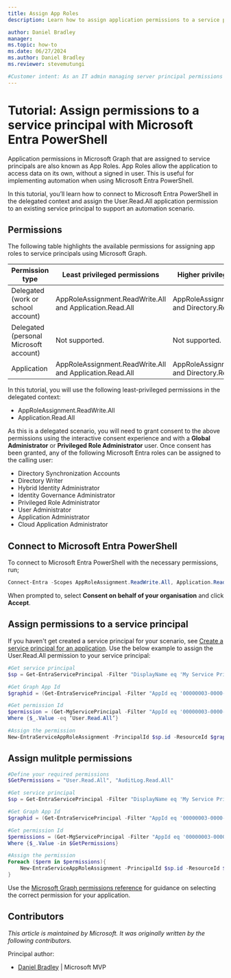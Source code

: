 ```yaml
---
title: Assign App Roles
description: Learn how to assign application permissions to a service principcal in Microsoft Entra PowerShell.

author: Daniel Bradley
manager: 
ms.topic: how-to
ms.date: 06/27/2024
ms.author: Daniel Bradley
ms.reviewer: stevemutungi

#Customer intent: As an IT admin managing server principal permissions in Microsoft Entra ID, I want to learn how to assign new permissions in Microsoft Entra PowerShell so that I can automate application consent.
---
```


# Tutorial: Assign permissions to a service principal with Microsoft Entra PowerShell

Application permissions in Microsoft Graph that are assigned to service principals are also known as App Roles. App Roles allow the application to access data on its own, without a signed in user. This is useful for implementing automation when using Microsoft Entra PowerShell. 

In this tutorial, you’ll learn how to connect to Microsoft Entra PowerShell in the delegated context and assign the User.Read.All application permission to an existing service principal to support an automation scenario.

## Permissions

The following table highlights the available permissions for assigning app roles to service principals using Microsoft Graph.

| Permission type | Least privileged permissions | Higher privileged permissions |
| --- | --- | --- |
| Delegated (work or school account) | AppRoleAssignment.ReadWrite.All and Application.Read.All | AppRoleAssignment.ReadWrite.All and Directory.Read.All |
| Delegated (personal Microsoft account) | Not supported. | Not supported. |
| Application | AppRoleAssignment.ReadWrite.All and Application.Read.All | AppRoleAssignment.ReadWrite.All and Directory.Read.All |

In this tutorial, you will use the following least-privileged permissions in the delegated context:
- AppRoleAssignment.ReadWrite.All
- Application.Read.All

As this is a delegated scenario, you will need to grant consent to the above permissions using the interactive consent experience and with a **Global Administrator** or **Privileged Role Administrator** user. Once consent has been granted, any of the following Microsoft Entra roles can be assigned to the calling user:
- Directory Synchronization Accounts
- Directory Writer
- Hybrid Identity Administrator
- Identity Governance Administrator
- Privileged Role Administrator
- User Administrator
- Application Administrator
- Cloud Application Administrator

## Connect to Microsoft Entra PowerShell

To connect to Microsoft Entra PowerShell with the necessary permissions, run;

```powershell
Connect-Entra -Scopes AppRoleAssignment.ReadWrite.All, Application.Read.All
```

When prompted to, select **Consent on behalf of your organisation** and click **Accept**.

## Assign permissions to a service principal

If you haven't get created a service principal for your scenario, see [Create a service principal for an application](manage-apps.md#create-a-service-principal-for-an-application).
Use the below example to assign the User.Read.All permission to your service principal:

```powershell
#Get service principal
$sp = Get-EntraServicePrincipal -Filter "DisplayName eq 'My Service Principal'"

#Get Graph App Id
$graphid = (Get-EntraServicePrincipal -Filter "AppId eq '00000003-0000-0000-c000-000000000000'").id

#Get permission Id
$permission = (Get-MgServicePrincipal -Filter "AppId eq '00000003-0000-0000-c000-000000000000'").approles | `
Where {$_.Value -eq ‘User.Read.All’}

#Assign the permission
New-EntraServiceAppRoleAssignment -PrincipalId $sp.id -ResourceId $graphid -Id $permissions.id -ObjectId $sp.id
```

## Assign mulitple permissions

```powershell
#Define your required permissions
$GetPermissions = "User.Read.All", "AuditLog.Read.All"

#Get service principal
$sp = Get-EntraServicePrincipal -Filter "DisplayName eq 'My Service Principal'"

#Get Graph App Id
$graphid = (Get-EntraServicePrincipal -Filter "AppId eq '00000003-0000-0000-c000-000000000000'").id

#Get permission Id
$permissions = (Get-MgServicePrincipal -Filter "AppId eq '00000003-0000-0000-c000-000000000000'").approles | `
Where {$_.Value -in $GetPermissions}

#Assign the permission
Foreach ($perm in $permissions){
    New-EntraServiceAppRoleAssignment -PrincipalId $sp.id -ResourceId $graphid -Id $perm.id -ObjectId $sp.id
}
```

Use the [Microsoft Graph permissions reference](https://learn.microsoft.com/en-us/graph/permissions-reference) for guidance on selecting the correct permission for your application.

## Contributors

*This article is maintained by Microsoft. It was originally written by the following contributors.*

Principal author:

 * [Daniel Bradley](https://www.linkedin.com/in/danielbradley2/) | Microsoft MVP
